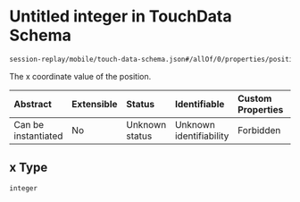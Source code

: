 # Untitled integer in TouchData Schema

```txt
session-replay/mobile/touch-data-schema.json#/allOf/0/properties/positions/items/properties/x
```

The x coordinate value of the position.

| Abstract            | Extensible | Status         | Identifiable            | Custom Properties | Additional Properties | Access Restrictions | Defined In                                                                                             |
| :------------------ | :--------- | :------------- | :---------------------- | :---------------- | :-------------------- | :------------------ | :----------------------------------------------------------------------------------------------------- |
| Can be instantiated | No         | Unknown status | Unknown identifiability | Forbidden         | Allowed               | Read only           | [touch-data-schema.json\*](../out/session-replay/mobile/touch-data-schema.json "open original schema") |

## x Type

`integer`

